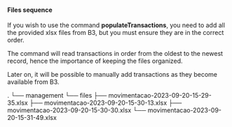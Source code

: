 #### Files sequence

If you wish to use the command **populateTransactions**, you need to add all the provided xlsx files from B3, but you must ensure they are in the correct order.

The command will read transactions in order from the oldest to the newest record, hence the importance of keeping the files organized.

Later on, it will be possible to manually add transactions as they become available from B3.

.
└── management
       └── files
        ├── movimentacao-2023-09-20-15-29-35.xlsx
        ├── movimentacao-2023-09-20-15-30-13.xlsx
        ├── movimentacao-2023-09-20-15-30-30.xlsx
        └── movimentacao-2023-09-20-15-31-49.xlsx
